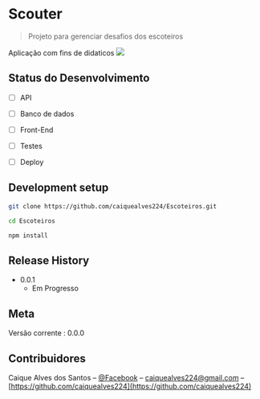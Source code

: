# Scouter

> Projeto para gerenciar desafios dos escoteiros


Aplicação com fins de didaticos
![](header.png)

## Status do Desenvolvimento

- [ ] API
- [ ] Banco de dados
- [ ] Front-End
- [ ] Testes
- [ ] Deploy




## Development setup



```sh
git clone https://github.com/caiquealves224/Escoteiros.git
```

```sh
cd Escoteiros
```

```sh
npm install
```

## Release History

* 0.0.1
    * Em Progresso

## Meta

Versão corrente : 0.0.0

## Contribuidores

Caique Alves dos Santos – [@Facebook](https://www.facebook.com/caique.alves.3367) – caiquealves224@gmail.com – [https://github.com/caiquealves224](https://github.com/caiquealves224)
